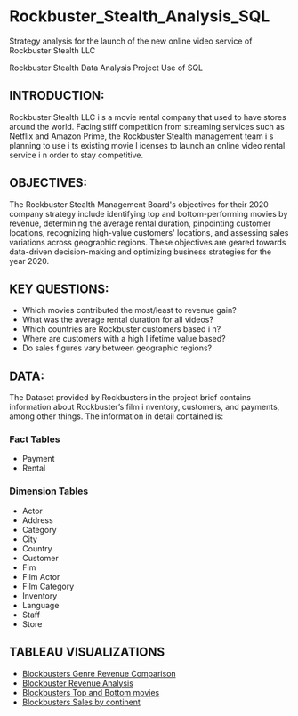 # Rockbuster_Stealth_Analysis_SQL
Strategy analysis for the launch of the new online video service of Rockbuster Stealth LLC

Rockbuster Stealth Data Analysis Project Use of SQL

## INTRODUCTION:
Rockbuster Stealth LLC i s a movie rental company that used to have stores around the
world. Facing stiff competition from streaming services such as Netflix and Amazon Prime,
the Rockbuster Stealth management team i s planning to use i ts existing movie l icenses to
launch an online video rental service i n order to stay competitive.

## OBJECTIVES:
The Rockbuster Stealth Management Board's objectives for their 2020 company strategy include identifying top and bottom-performing movies by revenue, determining the average rental duration, pinpointing customer locations, recognizing high-value customers' locations, and assessing sales variations across geographic regions. These objectives are geared towards data-driven decision-making and optimizing business strategies for the year 2020.

## KEY QUESTIONS:
- Which movies contributed the most/least to revenue gain?
- What was the average rental duration for all videos?
- Which countries are Rockbuster customers based i n?
- Where are customers with a high l ifetime value based?
- Do sales figures vary between geographic regions?

## DATA:
The Dataset provided by Rockbusters in the project brief contains information about Rockbuster’s film i nventory, customers, and payments, among other things. The information in detail contained is:

### Fact Tables
- Payment
- Rental

### Dimension Tables
- Actor
- Address
- Category
- City
- Country
- Customer
- Fim
- Film Actor
- Film Category
- Inventory
- Language
- Staff
- Store

## TABLEAU VISUALIZATIONS
- [Blockbusters Genre Revenue Comparison](https://public.tableau.com/app/profile/maria.aisling.tortosa.tucker/viz/BlockbustersGenrerevenuecomparison_/Top5Genrepercentage)
- [Blockbuster Revenue Analysis](https://public.tableau.com/app/profile/maria.aisling.tortosa.tucker/viz/BlockbustersRevenueAnalysis/RevenuebyGeographiclocation)
- [Blockbusters Top and Bottom movies](https://public.tableau.com/app/profile/maria.aisling.tortosa.tucker/viz/TopBottommovies/topandbottommovies)
- [Blockbusters Sales by continent](https://public.tableau.com/app/profile/maria.aisling.tortosa.tucker/viz/SalesbyContinent_16895134837900/revenuebyContinent)
